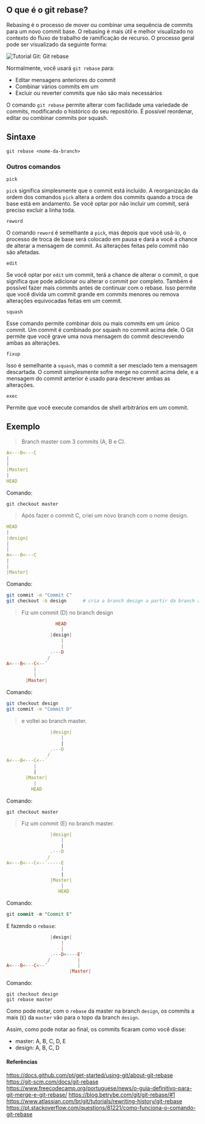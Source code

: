 ## O que é o git rebase?

Rebasing é o processo de mover ou combinar uma sequência de commits para um novo commit base. O rebasing é mais útil e melhor visualizado no contexto do fluxo de trabalho de ramificação de recurso. O processo geral pode ser visualizado da seguinte forma:

![Tutorial Git: Git rebase](https://wac-cdn.atlassian.com/dam/jcr:4e576671-1b7f-43db-afb5-cf8db8df8e4a/01%20What%20is%20git%20rebase.svg?cdnVersion=742)

Normalmente, você usará `git rebase` para:

- Editar mensagens anteriores do commit
- Combinar vários commits em um
- Excluir ou reverter commits que não são mais necessários

O comando `git rebase` permite alterar com facilidade uma variedade de commits, modificando o histórico do seu repositório. É possível reordenar, editar ou combinar commits por squash.

## Sintaxe

`git rebase <nome-da-branch>`

### Outros comandos

`pick`

`pick` significa simplesmente que o commit está incluído. A reorganização da ordem dos comandos `pick` altera a ordem dos commits quando a troca de base está em andamento. Se você optar por não incluir um commit, será preciso excluir a linha toda.

`reword`

O comando `reword` é semelhante a `pick`, mas depois que você usá-lo, o processo de troca de base será colocado em pausa e dará a você a chance de alterar a mensagem de commit. As alterações feitas pelo commit não são afetadas.

`edit`

Se você optar por `edit` um commit, terá a chance de alterar o commit, o que significa que pode adicionar ou alterar o commit por completo. Também é possível fazer mais commits antes de continuar com o rebase. Isso permite que você divida um commit grande em commits menores ou remova alterações equivocadas feitas em um commit.

`squash`

Esse comando permite combinar dois ou mais commits em um único commit. Um commit é combinado por squash no commit acima dele. O Git permite que você grave uma nova mensagem do commit descrevendo ambas as alterações.

`fixup`

Isso é semelhante a `squash`, mas o commit a ser mesclado tem a mensagem descartada. O commit simplesmente sofre merge no commit acima dele, e a mensagem do commit anterior é usado para descrever ambas as alterações.

`exec`

Permite que você execute comandos de shell arbitrários em um commit.

## Exemplo

> Branch master com 3 commits (A, B e C).

```yaml
A<---B<---C
|
|
|Master|
|
HEAD
```

Comando:

```undefined
git checkout master

```

> Após fazer o commit C, criei um novo branch com o nome design.

```yaml
HEAD
|
|design|
|
|
A<---B<---C
|
|
|Master|
```

Comando:

```bash
git commit -m "Commit C"
git checkout -b design      # cria a branch design a partir da branch atual (master)

```

> Fiz um commit (D) no branch design

```haskell
                  HEAD
                    |
                |design|
                    |
                    |
                .---D
               /
A<---B<---C<--´
          |
          |
       |Master|

```

Comando:

```bash
git checkout design
git commit -m "Commit D"

```

> e voltei ao branch master.

```yaml
                |design|
                    |
                    |
                .---D
               /
A<---B<---C<--´
          |
          |
       |Master|
          |
         HEAD

```

Comando:

```undefined
git checkout master

```

> Fiz um commit (E) no branch master.

```yaml
                |design|
                    |
                    |
                .---D
               /
A<---B<---C<--´-----E
                    |
                    |
                |Master|
                    |
                   HEAD

```

Comando:

```sql
git commit -m "Commit E"

```

E fazendo o `rebase`:

```haskell
                |design|
                    |
                    |
                .---D<----E'
               /          |
A<---B<---C<--´           |
                       |Master|

```

Comando:

```undefined
git checkout design
git rebase master

```

Como pode notar, com o `rebase` da master na branch `design`, os commits a mais (`E`) da `master` vão para o topo da branch `design`.

Assim, como pode notar ao final, os commits ficaram como você disse:

- master: A, B, C, D, E
- design: A, B, C, D

#### Referências

https://docs.github.com/pt/get-started/using-git/about-git-rebase
https://git-scm.com/docs/git-rebase
https://www.freecodecamp.org/portuguese/news/o-guia-definitivo-para-git-merge-e-git-rebase/
https://blog.betrybe.com/git/git-rebase/#1
https://www.atlassian.com/br/git/tutorials/rewriting-history/git-rebase
https://pt.stackoverflow.com/questions/81221/como-funciona-o-comando-git-rebase

